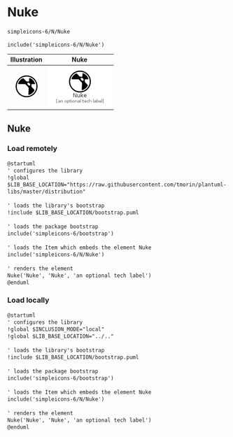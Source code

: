 # Nuke


```text
simpleicons-6/N/Nuke
```

```text
include('simpleicons-6/N/Nuke')
```



| Illustration | Nuke |
| :---: | :---: |
| ![illustration for Illustration](../../simpleicons-6/N/Nuke.png) | ![illustration for Nuke](../../simpleicons-6/N/Nuke.Local.png) |




## Nuke

### Load remotely
```plantuml
@startuml
' configures the library
!global $LIB_BASE_LOCATION="https://raw.githubusercontent.com/tmorin/plantuml-libs/master/distribution"

' loads the library's bootstrap
!include $LIB_BASE_LOCATION/bootstrap.puml

' loads the package bootstrap
include('simpleicons-6/bootstrap')

' loads the Item which embeds the element Nuke
include('simpleicons-6/N/Nuke')

' renders the element
Nuke('Nuke', 'Nuke', 'an optional tech label')
@enduml
```

### Load locally
```plantuml
@startuml
' configures the library
!global $INCLUSION_MODE="local"
!global $LIB_BASE_LOCATION="../.."

' loads the library's bootstrap
!include $LIB_BASE_LOCATION/bootstrap.puml

' loads the package bootstrap
include('simpleicons-6/bootstrap')

' loads the Item which embeds the element Nuke
include('simpleicons-6/N/Nuke')

' renders the element
Nuke('Nuke', 'Nuke', 'an optional tech label')
@enduml
```

